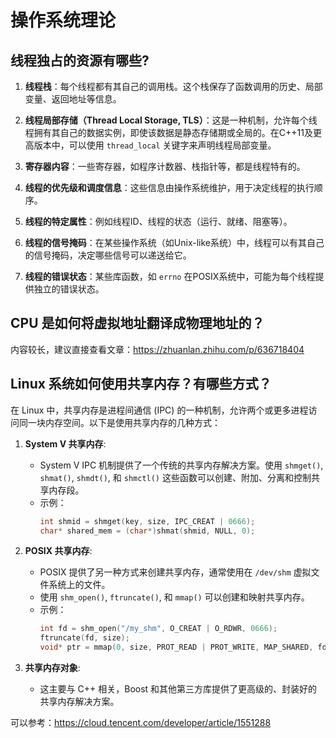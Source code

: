 # 操作系统理论
## 线程独占的资源有哪些?
1. **线程栈**：每个线程都有其自己的调用栈。这个栈保存了函数调用的历史、局部变量、返回地址等信息。

2. **线程局部存储（Thread Local Storage, TLS）**：这是一种机制，允许每个线程拥有其自己的数据实例，即使该数据是静态存储期或全局的。在C++11及更高版本中，可以使用 `thread_local` 关键字来声明线程局部变量。

3. **寄存器内容**：一些寄存器，如程序计数器、栈指针等，都是线程特有的。

4. **线程的优先级和调度信息**：这些信息由操作系统维护，用于决定线程的执行顺序。

5. **线程的特定属性**：例如线程ID、线程的状态（运行、就绪、阻塞等）。

6. **线程的信号掩码**：在某些操作系统（如Unix-like系统）中，线程可以有其自己的信号掩码，决定哪些信号可以递送给它。

7. **线程的错误状态**：某些库函数，如 `errno` 在POSIX系统中，可能为每个线程提供独立的错误状态。

## CPU 是如何将虚拟地址翻译成物理地址的？
内容较长，建议直接查看文章：https://zhuanlan.zhihu.com/p/636718404

## Linux 系统如何使用共享内存？有哪些方式？
在 Linux 中，共享内存是进程间通信 (IPC) 的一种机制，允许两个或更多进程访问同一块内存空间。以下是使用共享内存的几种方式：

1. **System V 共享内存**:
    - System V IPC 机制提供了一个传统的共享内存解决方案。使用 `shmget()`, `shmat()`, `shmdt()`, 和 `shmctl()` 这些函数可以创建、附加、分离和控制共享内存段。
    - 示例：
      ```c
      int shmid = shmget(key, size, IPC_CREAT | 0666);
      char* shared_mem = (char*)shmat(shmid, NULL, 0);
      ```

2. **POSIX 共享内存**:
    - POSIX 提供了另一种方式来创建共享内存，通常使用在 `/dev/shm` 虚拟文件系统上的文件。
    - 使用 `shm_open()`, `ftruncate()`, 和 `mmap()` 可以创建和映射共享内存。
    - 示例：
      ```c
      int fd = shm_open("/my_shm", O_CREAT | O_RDWR, 0666);
      ftruncate(fd, size);
      void* ptr = mmap(0, size, PROT_READ | PROT_WRITE, MAP_SHARED, fd, 0);
      ```


3. **共享内存对象**:
    - 这主要与 C++ 相关，Boost 和其他第三方库提供了更高级的、封装好的共享内存解决方案。


可以参考：https://cloud.tencent.com/developer/article/1551288